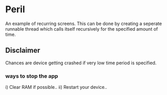 # Peril
An example of recurring screens.
This can be done by creating a seperate runnable thread which calls itself recursively for the specified amount of time.

## Disclaimer
Chances are device getting crashed if very low time period is specified.

### ways to stop the app
 i)  Clear RAM if possible..
 ii) Restart your device..
